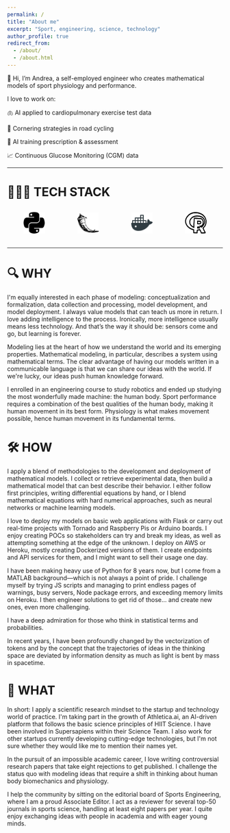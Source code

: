 ```yaml
---
permalink: /
title: "About me"
excerpt: "Sport, engineering, science, technology"
author_profile: true
redirect_from: 
  - /about/
  - /about.html
---
```


👋 Hi, I’m Andrea, a self-employed engineer who creates mathematical models of sport physiology and performance.

I love to work on:

🫁 AI applied to cardiopulmonary exercise test data  

🚴 Cornering strategies in road cycling  

🤖 AI training prescription & assessment  

📈 Continuous Glucose Monitoring (CGM) data  

---

# 🧑🏻‍💻 TECH STACK

<div style="margin: 30px 0; display: flex; justify-content: space-around; align-items: center;">
  <a href="https://www.python.org" target="_blank" class="icon-link">
    <img src="../images/python_icon.svg" alt="Python Icon">
  </a>
  <a href="https://flask.palletsprojects.com" target="_blank" class="icon-link">
    <img src="../images/flask_icon.svg" alt="Flask Icon">
  </a>
  <a href="https://www.docker.com" target="_blank" class="icon-link">
    <img src="../images/docker_icon.svg" alt="Docker Icon">
  </a>
  <a href="https://www.r-project.org" target="_blank" class="icon-link">
    <img src="../images/R_icon.svg" alt="R Icon">
  </a>
</div>

<style>
.icon-link img {
  width: 50px;
  height: 50px;
  transition: transform 0.2s ease-in-out;
}

.icon-link img:hover {
  transform: scale(1.2); /* Slightly increases size on hover */
}
</style>

--- 

# 🔍 WHY

I'm equally interested in each phase of modeling: conceptualization and formalization, data collection and processing, model development, and model deployment. I always value models that can teach us more in return. I love adding intelligence to the process. Ironically, more intelligence usually means less technology. And that’s the way it should be: sensors come and go, but learning is forever.

Modeling lies at the heart of how we understand the world and its emerging properties. Mathematical modeling, in particular, describes a system using mathematical terms. The clear advantage of having our models written in a communicable language is that we can share our ideas with the world. If we're lucky, our ideas push human knowledge forward.

I enrolled in an engineering course to study robotics and ended up studying the most wonderfully made machine: the human body. Sport performance requires a combination of the best qualities of the human body, making it human movement in its best form. Physiology is what makes movement possible, hence human movement in its fundamental terms.

# 🛠️ HOW

I apply a blend of methodologies to the development and deployment of mathematical models. I collect or retrieve experimental data, then build a mathematical model that can best describe their behavior. I either follow first principles, writing differential equations by hand, or I blend mathematical equations with hard numerical approaches, such as neural networks or machine learning models.

I love to deploy my models on basic web applications with Flask or carry out real-time projects with Tornado and Raspberry Pis or Arduino boards. I enjoy creating POCs so stakeholders can try and break my ideas, as well as attempting something at the edge of the unknown. I deploy on AWS or Heroku, mostly creating Dockerized versions of them. I create endpoints and API services for them, and I might want to sell their usage one day.

I have been making heavy use of Python for 8 years now, but I come from a MATLAB background—which is not always a point of pride. I challenge myself by trying JS scripts and managing to print endless pages of warnings, busy servers, Node package errors, and exceeding memory limits on Heroku. I then engineer solutions to get rid of those... and create new ones, even more challenging.

I have a deep admiration for those who think in statistical terms and probabilities.

In recent years, I have been profoundly changed by the vectorization of tokens and by the concept that the trajectories of ideas in the thinking space are deviated by information density as much as light is bent by mass in spacetime.

# 🚀 WHAT

In short: I apply a scientific research mindset to the startup and technology world of practice.
I'm taking part in the growth of Athletica.ai, an AI-driven platform that follows the basic science principles of HIIT Science. I have been involved in Supersapiens within their Science Team. I also work for other startups currently developing cutting-edge technologies, but I'm not sure whether they would like me to mention their names yet.

In the pursuit of an impossible academic career, I love writing controversial research papers that take eight rejections to get published. I challenge the status quo with modeling ideas that require a shift in thinking about human body biomechanics and physiology.

I help the community by sitting on the editorial board of Sports Engineering, where I am a proud Associate Editor. I act as a reviewer for several top-50 journals in sports science, handling at least eight papers per year. I quite enjoy exchanging ideas with people in academia and with eager young minds. 